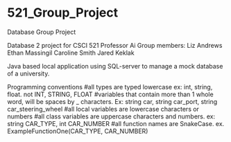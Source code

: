 # 521_Group_Project
Database Group Project

Database 2 project for CSCI 521 Professor Ai
Group members:
Liz Andrews
Ethan Massingil
Caroline Smith
Jared Keklak

Java based local application using SQL-server to manage a mock database of a university.


Programming conventions
#all types are typed lowercase ex: int, string, float. not INT, STRING, FLOAT 
#variables that contain more than 1 whole word, will be spaces by _ characters. Ex: string car, string car_port, string car_steering_wheel
#all local variables are lowercase characters or numbers
#all class variables are uppercase characters and numbers. ex: string CAR_TYPE, int CAR_NUMBER
#all function names are SnakeCase. ex. ExampleFunctionOne(CAR_TYPE, CAR_NUMBER)
